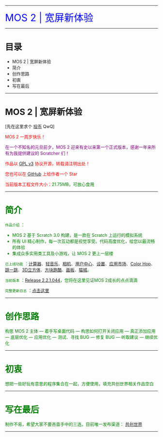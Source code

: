 
***

<td bgcolor="blue" data-xg_idx="99"> <font color="blue" size="6" data-xg_idx="19">MOS 2 | 宽屏新体验</font></td>

***

# 目录

<ul>
  <li>MOS 2 | 宽屏新体验</li>
  <li>简介</li>
  <li>创作思路</li>
  <li>初衷</li>
  <li>写在最后</li>
</ul>

***

# MOS 2 | 宽屏新体验

[先在这里求个 [投币](https://www.ccw.site/detail/601d373c9baa5d5383685e68?inviteCode=J3eGePeA4xoXIDno) QwQ]

<font color="red">MOS 2 一周岁快乐！

<font color="purple">在一个不知名的元旦前夕，MOS 2 迎来有史以来第一个正式版本，感谢一年来所有为我提供建议的 Scratcher 们！
  
<font color="red">作品以 [GPL v3](https://github.com/fengyec2/mos-2/blob/main/LICENSE) 协议开源，转载请注明出处！

您也可以在 [GitHub](https://github.com/fengyec2/mos-2) 上给作者一个 Star

当前版本工程文件大小：<font color="green">21.75MB，可放心食用

***

# 简介

`作品介绍` ：
<ul>
  <li>MOS 2 基于 Scratch 3.0 构建，是一款在 Scratch 上运行的模拟系统</li>
  <li>所有 UI 精心制作，每一次互动都是视觉享受。代码高度优化，给您以最流畅的体验</li>
  <li>集成众多实用类工具及小游戏，让 MOS 2 更上一层楼</li>
</ul>

`已上线功能` ：[计算器](https://github.com/fengyec2/mos-2)、[轻音乐](https://github.com/fengyec2/mos-2/)、[相机](https://github.com/fengyec2/mos-2/)、[用户中心](https://github.com/fengyec2/mos-2/)、[设置](https://github.com/fengyec2/mos-2/)、[应用市场](https://github.com/fengyec2/mos-2/)、[Color Hop](https://github.com/fengyec2/mos-2/)、[跳一跳](https://github.com/fengyec2/mos-2/)、[3D立方体](https://github.com/fengyec2/mos-2/)、[方块跑酷](https://github.com/fengyec2/mos-2/)、[画板](https://github.com/fengyec2/mos-2/)、[猫城](https://github.com/fengyec2/mos-2/)。

`当前版本` ：[Release 2.2.1.044](https://github.com/fengyec2/mos-2/)，您将在这里见证MOS 2成长的点点滴滴

`完整更新日志` ：[点击这里](https://github.com/fengyec2/mos-2/blob/main/Changelog)

***

# 创作思路
  
构思 MOS 2 主体 — 着手写桌面代码 — 构思如何打开关闭应用 — 真正添加应用 — 底层优化 — 应用优化 — 测试、寻找 BUG — 修复 BUG — 听取建议 — 继续优化

***

# 初衷

想把一些好玩有意思的程序集合在一起，方便使用，填充共创世界相关作品空白

***

# 写在最后
  
制作不易，希望大家不要吝啬手中的三连。目前唯一发布渠道： [共创世界](https://www.ccw.site/detail/601d373c9baa5d5383685e68?inviteCode=J3eGePeA4xoXIDno) 

***
